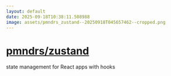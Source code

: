 ```yaml
---
layout: default
date: 2025-09-18T10:38:11.508988
image: assets/pmndrs_zustand--20250918T045657462--cropped.png
---
```


# [pmndrs/zustand](https://github.com/pmndrs/zustand)

state management for React apps with hooks
